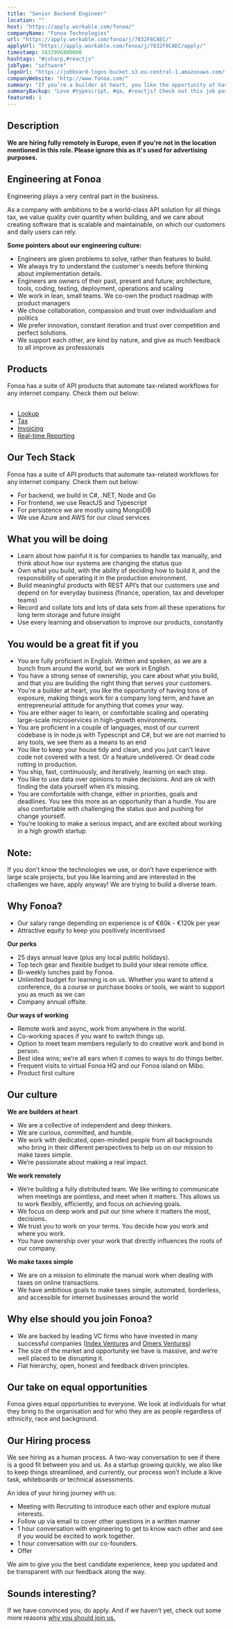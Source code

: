 ```yaml
---
title: "Senior Backend Engineer"
location: ""
host: "https://apply.workable.com/fonoa/"
companyName: "Fonoa Technologies"
url: "https://apply.workable.com/fonoa/j/7832F8CAEC/"
applyUrl: "https://apply.workable.com/fonoa/j/7832F8CAEC/apply/"
timestamp: 1633996800000
hashtags: "#csharp,#reactjs"
jobType: "software"
logoUrl: "https://jobboard-logos-bucket.s3.eu-central-1.amazonaws.com/fonoa-technologies"
companyWebsite: "http://www.fonoa.com/"
summary: "If you’re a builder at heart, you like the opportunity of having tons of exposure, Fonoa Technologies is looking for someone with your knowledge."
summaryBackup: "Love #typescript, #qa, #reactjs? Check out this job post!"
featured: 1
---
```


## Description

**We are hiring fully remotely in Europe, even if you're not in the location mentioned in this role. Please ignore this as it's used for advertising purposes.**

## Engineering at Fonoa

Engineering plays a very central part in the business.

As a company with ambitions to be a world-class API solution for all things tax, we value quality over quantity when building, and we care about creating software that is scalable and maintainable, on which our customers and daily users can rely.

**Some pointers about our engineering culture:**

*   Engineers are given problems to solve, rather than features to build.
*   We always try to understand the customer's needs before thinking about implementation details.
*   Engineers are owners of their past, present and future; architecture, tools, coding, testing, deployment, operations and scaling
*   We work in lean, small teams. We co-own the product roadmap with product managers
*   We chose collaboration, compassion and trust over individualism and politics
*   We prefer innovation, constant iteration and trust over competition and perfect solutions.
*   We support each other, are kind by nature, and give as much feedback to all improve as professionals

## Products

Fonoa has a suite of API products that automate tax-related workflows for any internet company. Check them out below:

## 

*   [Lookup](https://www.fonoa.com/products/lookup)
*   [Tax](https://www.fonoa.com/products/tax)
*   [Invoicing](https://www.fonoa.com/products/invoicing)
*   [Real-time Reporting](https://www.fonoa.com/products/reporting)

## Our Tech Stack

Fonoa has a suite of API products that automate tax-related workflows for any internet company. Check them out below:

*   For backend, we build in C#, .NET, Node and Go
*   For frontend, we use ReactJS and Typescript
*   For persistence we are mostly using MongoDB
*   We use Azure and AWS for our cloud services

## What you will be doing

*   Learn about how painful it is for companies to handle tax manually, and think about how our systems are changing the status quo
*   Own what you build, with the ability of deciding how to build it, and the responsibility of operating it in the production environment.
*   Build meaningful products with REST API’s that our customers use and depend on for everyday business (finance, operation, tax and developer teams)
*   Record and collate lots and lots of data sets from all these operations for long term storage and future insight
*   Use every learning and observation to improve our products, constantly

## You would be a great fit if you

*   You are fully proficient in English. Written and spoken, as we are a bunch from around the world, but we work in English.
*   You have a strong sense of ownership, you care about what you build, and that you are building the right thing that serves your customers.
*   You’re a builder at heart, you like the opportunity of having tons of exposure, making things work for a company long term, and have an entrepreneurial attitude for anything that comes your way.
*   You are either eager to learn, or comfortable scaling and operating large-scale microservices in high-growth environments.
*   You are proficient in a couple of languages, most of our current codebase is in node.js with Typescript and C#, but we are not married to any tools, we see them as a means to an end
*   You like to keep your house tidy and clean, and you just can't leave code not covered with a test. Or a feature undelivered. Or dead code rotting in production.
*   You ship, fast, continuously, and iteratively, learning on each step.
*   You like to use data over opinions to make decisions. And are ok with finding the data yourself when it’s missing.
*   You are comfortable with change, either in priorities, goals and deadlines. You see this more as an opportunity than a hurdle. You are also comfortable with challenging the status quo and pushing for change yourself.
*   You’re looking to make a serious impact, and are excited about working in a high growth startup.

## Note:

If you don’t know the technologies we use, or don’t have experience with large scale projects, but you like learning and are interested in the challenges we have, apply anyway! We are trying to build a diverse team.

## Why Fonoa?

*   Our salary range depending on experience is of €60k - €120k per year
*   Attractive equity to keep you positively incentivised

**Our perks**

*   25 days annual leave (plus any local public holidays).
*   Top tech gear and flexible budget to build your ideal remote office.
*   Bi-weekly lunches paid by Fonoa.
*   Unlimited budget for learning is on us. Whether you want to attend a conference, do a course or purchase books or tools, we want to support you as much as we can
*   Company annual offsite.

**Our ways of working**

*   Remote work and async, work from anywhere in the world.
*   Co-working spaces if you want to switch things up.
*   Option to meet team members regularly to do creative work and bond in person.
*   Best idea wins; we’re all ears when it comes to ways to do things better.
*   Frequent visits to virtual Fonoa HQ and our Fonoa island on Mibo.
*   Product first culture

## Our culture

**We are builders at heart**

*   We are a collective of independent and deep thinkers.
*   We are curious, committed, and humble.
*   We work with dedicated, open-minded people from all backgrounds who bring in their different perspectives to help us on our mission to make taxes simple.
*   We’re passionate about making a real impact.

**We work remotely**

*   We’re building a fully distributed team. We like writing to communicate when meetings are pointless, and meet when it matters. This allows us to work flexibly, efficiently, and focus on achieving goals.
*   We focus on deep work and put our time where it matters the most, decisions.
*   We trust you to work on your terms. You decide how you work and where you work.
*   You have ownership over your work that directly influences the roots of our company.

**We make taxes simple**

*   We are on a mission to eliminate the manual work when dealing with taxes on online transactions.
*   We have ambitious goals to make taxes simple, automated, borderless, and accessible for internet businesses around the world

## Why else should you join Fonoa?

*   We are backed by leading VC firms who have invested in many successful companies ([Index Ventures](https://www.indexventures.com/companies/) and [Omers Ventures](https://www.omersventures.com/companies))
*   The size of the market and opportunity we have is massive, and we’re well placed to be disrupting it.
*   Flat hierarchy, open, honest and feedback driven principles.

## Our take on equal opportunities

Fonoa gives equal opportunities to everyone. We look at individuals for what they bring to the organisation and for who they are as people regardless of ethnicity, race and background.

## Our Hiring process

We see hiring as a human process. A two-way conversation to see if there is a good fit between you and us. As a startup growing quickly, we also like to keep things streamlined, and currently, our process won’t include a lkive task, whiteboards or technical assessments.

An idea of your hiring journey with us:

*   Meeting with Recruiting to introduce each other and explore mutual interests.
*   Follow up via email to cover other questions in a written manner
*   1 hour conversation with engineering to get to know each other and see if you would be excited to work together.
*   1 hour conversation with our co-founders.
*   Offer

We aim to give you the best candidate experience, keep you updated and be transparent with our feedback along the way.

## Sounds interesting?

If we have convinced you, do apply. And if we haven’t yet, check out some more reasons [why you should join us.](https://www.fonoa.com/why-join-us)
